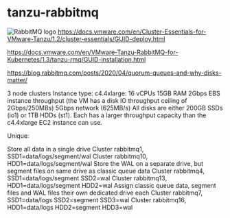 # tanzu-rabbitmq

![RabbitMQ logo](tanzu-rabbitmq-replication.png)
https://docs.vmware.com/en/Cluster-Essentials-for-VMware-Tanzu/1.2/cluster-essentials/GUID-deploy.html

https://docs.vmware.com/en/VMware-Tanzu-RabbitMQ-for-Kubernetes/1.3/tanzu-rmq/GUID-installation.html

https://blog.rabbitmq.com/posts/2020/04/quorum-queues-and-why-disks-matter/


3 node clusters
Instance type: c4.4xlarge:
16 vCPUs
15GB RAM
2Gbps EBS instance throughput (the VM has a disk IO throughput ceiling of 2Gbps/250MBs)
5Gbps network (625MB/s)
All disks are either 200GB SSDs (io1) or 1TB HDDs (st1). Each has a larger throughput capacity than the c4.4xlarge EC2 instance can use.

Unique:

Store all data in a single drive
Cluster rabbitmq1, SSD1=data/logs/segment/wal
Cluster rabbitmq10, HDD1=data/logs/segment/wal
Store the WAL on a separate drive, but segment files on same drive as classic queue data
Cluster rabbitmq4, SSD1=data/logs/segment SSD2=wal
Cluster rabbitmq13, HDD1=data/logs/segment HDD2=wal
Assign classic queue data, segment files and WAL files their own dedicated drive each
Cluster rabbitmq7, SSD1=data/logs SSD2=segment SSD3=wal
Cluster rabbitmq16, HDD1=data/logs HDD2=segment HDD3=wal
